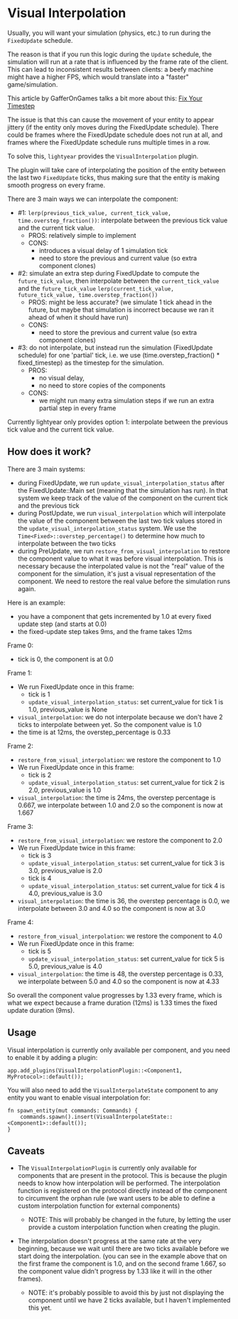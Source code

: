 # Visual Interpolation

Usually, you will want your simulation (physics, etc.) to run during the `FixedUpdate` schedule.

The reason is that if you run this logic during the `Update` schedule, the simulation will run at a rate that is 
influenced by the frame rate of the client. This can lead to inconsistent results between clients: a beefy machine
might have a higher FPS, which would translate into a "faster" game/simulation.

This article by GafferOnGames talks a bit more about this: [Fix Your Timestep](https://gafferongames.com/post/fix_your_timestep/)


The issue is that this can cause the movement of your entity to appear jittery (if the entity only moves during the FixedUpdate schedule). There could be frames where the FixedUpdate schedule does not run at all, and frames where the FixedUpdate schedule runs multiple times in a row.

To solve this, `lightyear` provides the `VisualInterpolation` plugin.

The plugin will take care of interpolating the position of the entity between the last two `FixedUpdate` ticks, thus making sure that 
the entity is making smooth progress on every frame.

There are 3 main ways we can interpolate the component:
- #1: `lerp(previous_tick_value, current_tick_value, time.overstep_fraction())`: interpolate between the previous tick value and the current tick value.
  - PROS: relatively simple to implement
  - CONS:
    - introduces a visual delay of 1 simulation tick
    - need to store the previous and current value (so extra component clones)
- #2: simulate an extra step during FixedUpdate to compute the `future_tick_value`, then interpolate between the `current_tick_value` and the `future_tick_value`
  `lerp(current_tick_value, future_tick_value, time.overstep_fraction())`
  - PROS: might be less accurate? (we simulate 1 tick ahead in the future, but maybe that simulation is incorrect because we ran it ahead of when it should have run)
  - CONS:
    - need to store the previous and current value (so extra component clones)
- #3: do not interpolate, but instead run the simulation (FixedUpdate schedule) for one 'partial' tick, i.e. we use (time.overstep_fraction() * fixed_timestep) as the timestep for the simulation.
  - PROS:
    - no visual delay, 
    - no need to store copies of the components 
  - CONS: 
    - we might run many extra simulation steps if we run an extra partial step in every frame

Currently lightyear only provides option 1: interpolate between the previous tick value and the current tick value.

## How does it work?

There are 3 main systems:
- during FixedUpdate, we run `update_visual_interpolation_status` after the FixedUpdate::Main set (meaning that the simulation has run).
  In that system we keep track of the value of the component on the current tick and the previous tick
- during PostUpdate, we run `visual_interpolation` which will interpolate the value of the component between the last two tick values
  stored in the `update_visual_interpolation_status` system. We use the `Time<Fixed>::overstep_percentage()` to determine how much to interpolate
  between the two ticks
- during PreUpdate, we run `restore_from_visual_interpolation` to restore the component value to what it was before visual interpolation. This is necessary because
  the interpolated value is not the "real" value of the component for the simulation, it's just a visual representation of the component. We need to restore the real value
  before the simulation runs again.

Here is an example:
- you have a component that gets incremented by 1.0 at every fixed update step (and starts at 0.0)
- the fixed-update step takes 9ms, and the frame takes 12ms

Frame 0:
- tick is 0, the component is at 0.0
 
Frame 1:
- We run FixedUpdate once in this frame:
    - tick is 1
    - `update_visual_interpolation_status`: set current_value for tick 1 is 1.0, previous_value is None
- `visual_interpolation`: we do not interpolate because we don't have 2 ticks to interpolate between yet. So the component value is 1.0
- the time is at 12ms, the overstep_percentage is 0.33

Frame 2:
- `restore_from_visual_interpolation`: we restore the component to 1.0
- We run FixedUpdate once in this frame:
    - tick is 2
    - `update_visual_interpolation_status`: set current_value for tick 2 is 2.0, previous_value is 1.0
- `visual_interpolation`: the time is 24ms, the overstep percentage is 0.667, we interpolate between 1.0 and 2.0 so the component is now at 1.667

Frame 3:
- `restore_from_visual_interpolation`: we restore the component to 2.0
- We run FixedUpdate twice in this frame:
    - tick is 3
    - `update_visual_interpolation_status`: set current_value for tick 3 is 3.0, previous_value is 2.0
    - tick is 4
    - `update_visual_interpolation_status`: set current_value for tick 4 is 4.0, previous_value is 3.0
- `visual_interpolation`: the time is 36, the overstep percentage is 0.0, we interpolate between 3.0 and 4.0 so the component is now at 3.0
 
Frame 4:
- `restore_from_visual_interpolation`: we restore the component to 4.0
- We run FixedUpdate once in this frame:
    - tick is 5
    - `update_visual_interpolation_status`: set current_value for tick 5 is 5.0, previous_value is 4.0
- `visual_interpolation`: the time is 48, the overstep percentage is 0.33, we interpolate between 5.0 and 4.0 so the component is now at 4.33

So overall the component value progresses by 1.33 every frame, which is what we expect because a frame duration (12ms) is 1.33 times the fixed update duration (9ms).

## Usage

Visual interpolation is currently only available per component, and you need to enable it by adding a plugin:

```rust,noplayground
app.add_plugins(VisualInterpolationPlugin::<Component1, MyProtocol>::default());
```

You will also need to add the `VisualInterpolateState` component to any entity you want to enable visual interpolation for:
```rust,noplayground
fn spawn_entity(mut commands: Commands) {
    commands.spawn().insert(VisualInterpolateState::<Component1>::default());
}
```

## Caveats

- The `VisualInterpolationPlugin` is currently only available for components that are present in the protocol. This is because the plugin
  needs to know how interpolation will be performed. The interpolation function is registered on the protocol directly instead of the component
  to circumvent the orphan rule (we want users to be able to define a custom interpolation function for external components)
  - NOTE: This will probably be changed in the future, by letting the user provide a custom interpolation function when creating the plugin.
 
- The interpolation doesn't progress at the same rate at the very beginning, because we wait until there are two ticks available before we start doing the interpolation.
  (you can see in the example above that on the first frame the component is 1.0, and on the second frame 1.667, so the component value didn't progress by 1.33 like it will
  in the other frames).
  - NOTE: it's probably possible to avoid this by just not displaying the component until we have 2 ticks available, but I haven't implemented this yet.

